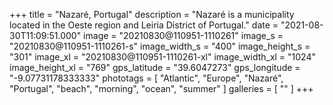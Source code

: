 +++
title = "Nazaré, Portugal"
description = "Nazaré is a municipality located in the Oeste region and Leiria District of Portugal."
date = "2021-08-30T11:09:51.000"
image = "20210830@110951-1110261"
image_s = "20210830@110951-1110261-s"
image_width_s = "400"
image_height_s = "301"
image_xl = "20210830@110951-1110261-xl"
image_width_xl = "1024"
image_height_xl = "769"
gps_latitude = "39.6047273"
gps_longitude = "-9.07731178333333"
phototags = [ "Atlantic", "Europe", "Nazaré", "Portugal", "beach", "morning", "ocean", "summer" ]
galleries = [ "" ]
+++
